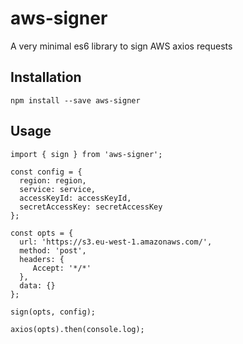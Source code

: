 # aws-signer
A very minimal es6 library to sign AWS axios requests

## Installation
```
npm install --save aws-signer
```

## Usage
```
import { sign } from 'aws-signer';

const config = {
  region: region,
  service: service,
  accessKeyId: accessKeyId,
  secretAccessKey: secretAccessKey
};

const opts = {
  url: 'https://s3.eu-west-1.amazonaws.com/',
  method: 'post',
  headers: {
     Accept: '*/*'
  },
  data: {}
};

sign(opts, config);

axios(opts).then(console.log);
```
